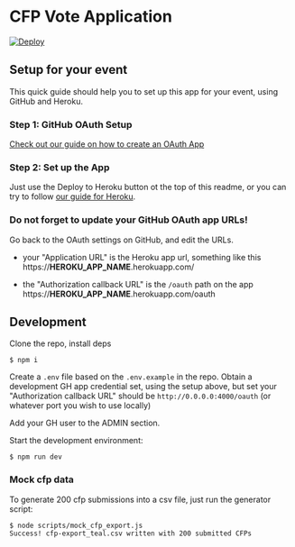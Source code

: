 # CFP Vote Application

[![Deploy](https://www.herokucdn.com/deploy/button.svg)](https://heroku.com/deploy?template=https://github.com/JSConfBp/cfp-vote#release)

## Setup for your event

This quick guide should help you to set up this app for your event, using GitHub and Heroku.

### Step 1: GitHub OAuth Setup

[Check out our guide on how to create an OAuth App](https://github.com/JSConfBp/cfp-vote/wiki/GitHub-OAuth-Setup)

### Step 2: Set up the App

Just use the Deploy to Heroku button ot the top of this readme, or you can try to follow [our guide for Heroku](https://github.com/JSConfBp/cfp-vote/wiki/Set-up-the-App).

### Do not forget to update your GitHub OAuth app URLs!

Go back to the OAuth settings on GitHub, and edit the URLs.

* your "Application URL" is the Heroku app url, something like this  
https://__HEROKU_APP_NAME__.herokuapp.com/

* the "Authorization callback URL" is the `/oauth` path on the app  
https://__HEROKU_APP_NAME__.herokuapp.com/oauth


## Development


Clone the repo, install deps

```
$ npm i 
```

Create a `.env` file based on the `.env.example` in the repo. Obtain a development GH app credential set, using the setup above, but set your "Authorization callback URL" should be `http://0.0.0.0:4000/oauth` (or whatever port you wish to use locally)

Add your GH user to the ADMIN section.

Start the development environment:

```
$ npm run dev
```

### Mock cfp data

To generate 200 cfp submissions into a csv file, just run the generator script:

```
$ node scripts/mock_cfp_export.js
Success! cfp-export_teal.csv written with 200 submitted CFPs
```
